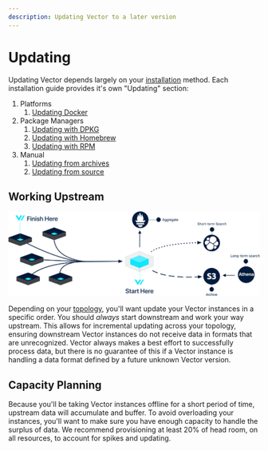 ```yaml
---
description: Updating Vector to a later version
---
```


# Updating

Updating Vector depends largely on your [installation][docs.installation] 
method. Each installation guide provides it's own "Updating" section:

1. Platforms
   1. [Updating Docker][docs.platforms.docker#updating]
2. Package Managers
   1. [Updating with DPKG][docs.dpkg#updating]
   2. [Updating with Homebrew][docs.homebrew#updating]
   3. [Updating with RPM][docs.rpm#updating]
3. Manual
   1. [Updating from archives][docs.from_archives#updating]
   1. [Updating from source][docs.from_archives#updating]

## Working Upstream

![Where To Start Example][assets.updating-upstream]

Depending on your [topology][docs.topologies], you'll want update your Vector
instances in a specific order. You should _always_ start downstream and work
your way upstream. This allows for incremental updating across your topology,
ensuring downstream Vector instances do not receive data in formats that are
unrecognized. Vector always makes a best effort to successfully process data,
but there is no guarantee of this if a Vector instance is handling a data
format defined by a future unknown Vector version.

## Capacity Planning

Because you'll be taking Vector instances offline for a short period of time,
upstream data will accumulate and buffer. To avoid overloading your instances,
you'll want to make sure you have enough capacity to handle the surplus of
data. We recommend provisioning at least 20% of head room, on all resources,
to account for spikes and updating.


[assets.updating-upstream]: ../../assets/updating-upstream.svg
[docs.dpkg#updating]: ../../setup/installation/package-managers/dpkg.md#updating
[docs.from_archives#updating]: ../../setup/installation/manual/from-archives.md#updating
[docs.homebrew#updating]: ../../setup/installation/package-managers/homebrew.md#updating
[docs.installation]: ../../setup/installation
[docs.platforms.docker#updating]: ../../setup/installation/platforms/docker.md#updating
[docs.rpm#updating]: ../../setup/installation/package-managers/rpm.md#updating
[docs.topologies]: ../../setup/deployment/topologies.md
